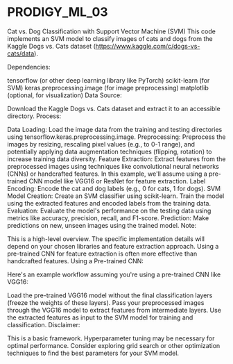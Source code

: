 # PRODIGY_ML_03

Cat vs. Dog Classification with Support Vector Machine (SVM)
This code implements an SVM model to classify images of cats and dogs from the Kaggle Dogs vs. Cats dataset (https://www.kaggle.com/c/dogs-vs-cats/data).

Dependencies:

tensorflow (or other deep learning library like PyTorch)
scikit-learn (for SVM)
keras.preprocessing.image (for image preprocessing)
matplotlib (optional, for visualization)
Data Source:

Download the Kaggle Dogs vs. Cats dataset and extract it to an accessible directory.
Process:

Data Loading: Load the image data from the training and testing directories using tensorflow.keras.preprocessing.image.
Preprocessing: Preprocess the images by resizing, rescaling pixel values (e.g., to 0-1 range), and potentially applying data augmentation techniques (flipping, rotation) to increase training data diversity.
Feature Extraction: Extract features from the preprocessed images using techniques like convolutional neural networks (CNNs) or handcrafted features. In this example, we'll assume using a pre-trained CNN model like VGG16 or ResNet for feature extraction.
Label Encoding: Encode the cat and dog labels (e.g., 0 for cats, 1 for dogs).
SVM Model Creation: Create an SVM classifier using scikit-learn. Train the model using the extracted features and encoded labels from the training data.
Evaluation: Evaluate the model's performance on the testing data using metrics like accuracy, precision, recall, and F1-score.
Prediction: Make predictions on new, unseen images using the trained model.
Note:

This is a high-level overview. The specific implementation details will depend on your chosen libraries and feature extraction approach.
Using a pre-trained CNN for feature extraction is often more effective than handcrafted features.
Using a Pre-trained CNN:

Here's an example workflow assuming you're using a pre-trained CNN like VGG16:

Load the pre-trained VGG16 model without the final classification layers (freeze the weights of these layers).
Pass your preprocessed images through the VGG16 model to extract features from intermediate layers.
Use the extracted features as input to the SVM model for training and classification.
Disclaimer:

This is a basic framework. Hyperparameter tuning may be necessary for optimal performance. Consider exploring grid search or other optimization techniques to find the best parameters for your SVM model.
